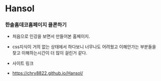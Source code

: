 # Hansol
### 한솔홈데코홈페이지 클론하기

* 처음으로 인강을 보면서 만들어본 홈페이지.
* css지식이 거의 없는 상태에서 하다보니 너무나도 어려웠고 이해안가는 부분들을 찾고 이해하는시간이 더 많이 걸린거 같다.

* 사이트 링크
* https://chry8822.github.io/Hansol/


